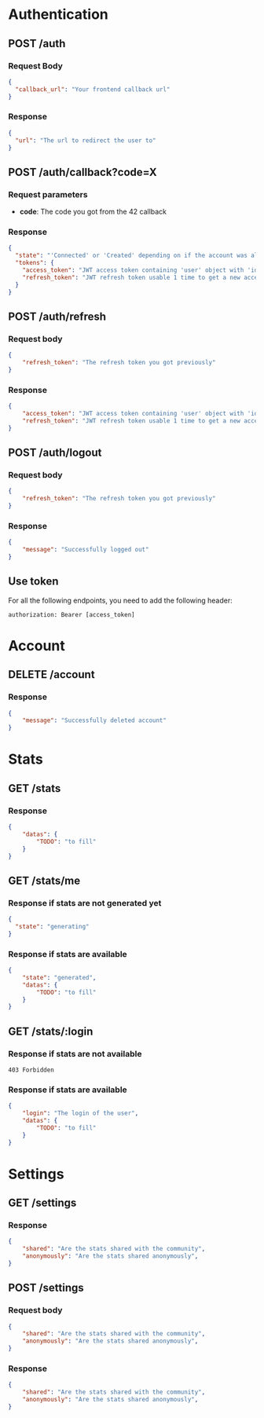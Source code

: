 # Authentication
## POST /auth
### Request Body
```json
{
  "callback_url": "Your frontend callback url"
}
```
### Response
```json
{
  "url": "The url to redirect the user to"
}
```
## POST /auth/callback?code=X
### Request parameters
- **code**: The code you got from the 42 callback
### Response
```json
{
  "state": "'Connected' or 'Created' depending on if the account was already created to the app or not",
  "tokens": {
	"access_token": "JWT access token containing 'user' object with 'id' and 'login'. 180sec lifetime",
	"refresh_token": "JWT refresh token usable 1 time to get a new access token. 7d lifetime",
  }
}
```
## POST /auth/refresh
### Request body
```json
{
	"refresh_token": "The refresh token you got previously"
}
```
### Response
```json
{
	"access_token": "JWT access token containing 'user' object with 'id' and 'login'. 180sec lifetime",
	"refresh_token": "JWT refresh token usable 1 time to get a new access token. 7d lifetime",
}
```
## POST /auth/logout
### Request body
```json
{
	"refresh_token": "The refresh token you got previously"
}
```
### Response
```json
{
	"message": "Successfully logged out"
}
```
## Use token
For all the following endpoints, you need to add the following header:
```
authorization: Bearer [access_token]
```
# Account
## DELETE /account
### Response
```json
{
	"message": "Successfully deleted account"
}
```
# Stats
## GET /stats
### Response
```json
{
	"datas": {
		"TODO": "to fill"
	}
}
```
## GET /stats/me
### Response if stats are not generated yet
```json
{
  "state": "generating"
}
```
### Response if stats are available
```json
{
	"state": "generated",
	"datas": {
		"TODO": "to fill"
	}
}
```
## GET /stats/:login
### Response if stats are not available
```
403 Forbidden
```
### Response if stats are available
```json
{
	"login": "The login of the user",
	"datas": {
		"TODO": "to fill"
	}
}
```
# Settings
## GET /settings
### Response
```json
{
	"shared": "Are the stats shared with the community",
	"anonymously": "Are the stats shared anonymously",
}
```
## POST /settings
### Request body
```json
{
	"shared": "Are the stats shared with the community",
	"anonymously": "Are the stats shared anonymously",
}
```
### Response
```json
{
	"shared": "Are the stats shared with the community",
	"anonymously": "Are the stats shared anonymously",
}
```